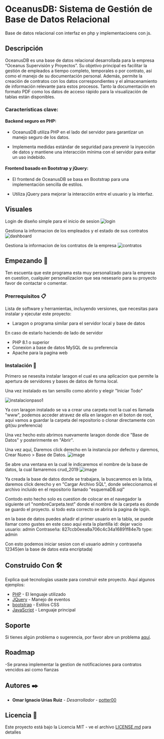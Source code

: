 # OceanusDB: Sistema de Gestión de Base de Datos Relacional

Base de datos relacional con interfaz en php y implementacioens con js.

## Descripción

OceanusDB es una base de datos relacional desarrollada para la empresa “Oceanus Supervisión y Proyectos”. Su objetivo principal es facilitar la gestión de empleados a tiempo completo, temporales o por contrato, así como el manejo de su documentación personal. Además, permite la creación de contratos con los datos correspondientes y el almacenamiento de información relevante para estos procesos. Tanto la documentación en formato PDF como los datos de acceso rápido para la visualización de tablas están disponibles.

### Características clave: 
#### Backend seguro en PHP:
- OceanusDB utiliza PHP en el lado del servidor para garantizar un manejo seguro de los datos.

- Implementa medidas estándar de seguridad para prevenir la inyección de datos y mantiene una interacción mínima con el servidor para evitar un uso indebido.

#### Frontend basado en Bootstrap y jQuery:
- El frontend de OceanusDB se basa en Bootstrap para una implementación sencilla de estilos.

- Utiliza jQuery para mejorar la interacción entre el usuario y la interfaz.
## Visuales
Login de diseño simple para el inicio de sesion
![login](https://github.com/potter00/oceanusDb/assets/60475316/be884d48-3e07-4187-ad75-752ccaa4cb58)


Gestiona la informacion de los empleados y el estado de sus contratos
![dashboard](https://github.com/potter00/oceanusDb/assets/60475316/e39e2270-2f46-43c9-bf77-0692169bdf6f)

Gestiona la informacion de los contratos de la empresa
![contratos](https://github.com/potter00/oceanusDb/assets/60475316/06e716f3-01dc-4055-a3e3-417777354aaf)



## Empezando 🚀

Ten escuenta que este programa esta muy personalizado para la empresa en cuestion, cualquier personalizacion que sea nesesario para su proyecto favor de contactar o comentar.

### Prerrequisitos 📋

Lista de software y herramientas, incluyendo versiones, que necesitas para instalar y ejecutar este proyecto:

- Laragon o programa similar para el servidor local y base de datos

En caso de estarlo haciendo de lado de servidor
- PHP 8.1 o superior
- Conexion a base de datos MySQL de su preferencia
- Apache para la pagina web

### Instalación 🔧

Primero se nesesita instalar laragon el cual es una aplicacion que permite la apertura de servidores y bases de datos de forma local.

Una vez instalado es tan sensillo como abrirlo y elegir "Iniciar Todo"

![instalacionpaso1](https://github.com/potter00/oceanusDb/assets/60475316/e073b56c-28f4-43b3-a8a6-1331ea7f7191)

Ya con laragon instalado se va a crear una carpeta root la cual es llamada "www", podemos acceder atravez de ella en laragon en el boton de root, aqui vamos a guardar la carpeta del repositorio o clonar directamente con git(su preferencia)


Una vez hecho esto abrimos nuevamente laragon donde dice "Base de Datos" y posterirmente en "Abrir".

Una vez aqui, Daremos click derecho en la instancia por defecto y daremos, Crear Nuevo > Base de Datos.
![image](https://github.com/potter00/oceanusDb/assets/60475316/6ef56ce6-df2b-4c4d-a55b-280b027b0dd8)

Se abre una ventana en la cual le indicaremos el nombre de la base de datos, la cual llamaremos crud_2019
![image](https://github.com/potter00/oceanusDb/assets/60475316/6ed5bed9-b511-4334-9f5b-50e151a257c3)

Ya creada la base de datos donde se trabajara, la buscaremos en la lista, daremos click derecho y en "Cargar Archivo SQL", donde seleccionamos el archivo incluido en el repositorio llamado "esquemaDB.sql"

Contodo esto hecho solo es cuestion de colocar en el navegador la siguiente url "nombreCarpeta.test" donde el nombre de la carpeta es donde se guardo el proyecto.
si todo esta correcto se abrira la pagina de login.

en la base de datos puedes añadir el primer usuario en la tabla, se puede llamar como gustes en este caso aqui esta la plantilla
id: dejar vacio
usuario: admin
Contraseña: 827ccb0eea8a706c4c34a16891f84e7b
type: admin

Con esto podemos iniciar sesion con el usuario admin y contraseña 12345(en la base de datos esta encriptada)


## Construido Con 🛠️

Explica qué tecnologías usaste para construir este proyecto. Aquí algunos ejemplos:

- [PHP](https://www.php.net/) - El lenguaje utilizado
- [JQuery](https://jquery.com/) - Manejo de eventos
- [bootstrap](https://getbootstrap.com/) - Estilos CSS
- [JavaScript](https://developer.mozilla.org/es/docs/Web/JavaScript) - Lenguaje principal



## Soporte

Si tienes algún problema o sugerencia, por favor abre un problema [aquí](https://github.com/potter00/oceanusDb/issues).

## Roadmap

-Se pranea implementar la gestion de notificaciones para contratos vencidos asi como fianzas




## Autores ✒️

- **Omar Ignacio Urias Ruiz** - _Desarrollador_ - [potter00](https://github.com/potter00)

## Licencia 📄

Este proyecto está bajo la Licencia MIT - ve el archivo [LICENSE.md](https://github.com/potter00/oceanusDb/blob/main/LICENSE) para detalles


